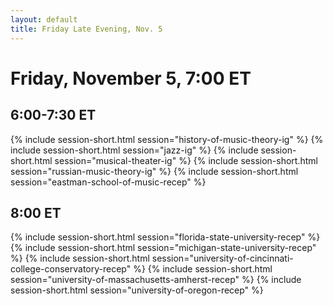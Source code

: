 ```yaml
---
layout: default
title: Friday Late Evening, Nov. 5
---
```


# Friday, November 5, 7:00 ET


## 6:00-7:30 ET
{% include session-short.html session="history-of-music-theory-ig" %}
{% include session-short.html session="jazz-ig" %}
{% include session-short.html session="musical-theater-ig" %}
{% include session-short.html session="russian-music-theory-ig" %}
{% include session-short.html session="eastman-school-of-music-recep" %}

## 8:00 ET
{% include session-short.html session="florida-state-university-recep" %}
{% include session-short.html session="michigan-state-university-recep" %}
{% include session-short.html session="university-of-cincinnati-college-conservatory-recep" %}
{% include session-short.html session="university-of-massachusetts-amherst-recep" %}
{% include session-short.html session="university-of-oregon-recep" %}



